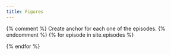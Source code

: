 ```yaml
---
title: Figures
---
```

<script>
  window.onload = function() {
    var lesson_episodes = [
    {% for episode in site.episodes %}
    "{{ episode.url }}"{% unless forloop.last %},{% endunless %}
    {% endfor %}
    ];

    var xmlHttp = [];  /* Required since we are going to query every episode. */
    for (i=0; i < lesson_episodes.length; i++) {

      xmlHttp[i] = new XMLHttpRequest();
      xmlHttp[i].episode = lesson_episodes[i];  /* To enable use this later. */
      xmlHttp[i].onreadystatechange = function() {

        if (this.readyState == 4 && this.status == 200) {
          var parser = new DOMParser();
          var htmlDoc = parser.parseFromString(this.responseText,"text/html");
          var htmlDocArticle = htmlDoc.getElementsByTagName("article")[0];

          var article_here = document.getElementById(this.episode);
          var images = htmlDocArticle.getElementsByTagName("img");

          if (images.length > 0) {
            var h1text = htmlDocArticle.getElementsByTagName("h1")[0].innerHTML;

            var htitle = document.createElement('h2');
            htitle.innerHTML = 'Episode "' + h1text + '"';
            htitle.style = "margin-top: 100px;";
            article_here.appendChild(htitle);

            var hr = document.createElement('hr');
            article_here.appendChild(hr);

            var image_num = 0;
            for (let image of images) {
              image_num++;

              var title = document.createElement('h3');
              title.innerHTML = "Figure " + image_num + ". " + image.alt;
              title.style = "margin-top: 20px;"
              article_here.appendChild(title);

              var img = document.createElement('img');
              img.src = image.src;
              img.style = "display: block; margin: 20px auto;"
              article_here.appendChild(img);

              if (image_num < images.length) {
                var hr = document.createElement('hr');
                article_here.appendChild(hr);
              }
            }
          }
        }
      }
      episode_url = "{{ page.root }}" + lesson_episodes[i];
      xmlHttp[i].open("GET", episode_url);
      xmlHttp[i].send(null);
    }
  }
</script>
{% comment %}
Create anchor for each one of the episodes.
{% endcomment %}
{% for episode in site.episodes %}
<article id="{{ episode.url }}"></article>
{% endfor %}
